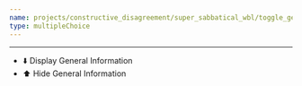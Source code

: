 ```yaml
---
name: projects/constructive_disagreement/super_sabbatical_wbl/toggle_general_information.md
type: multipleChoice
---
```


---

- ⬇️ Display General Information
- ⬆️ Hide General Information
